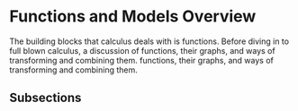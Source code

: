 # Functions and Models Overview
The building blocks that calculus deals with is functions. Before diving in to full blown calculus, a discussion of functions, their graphs, and ways of transforming and combining them. functions, their graphs, and ways of transforming and combining them.

## Subsections
